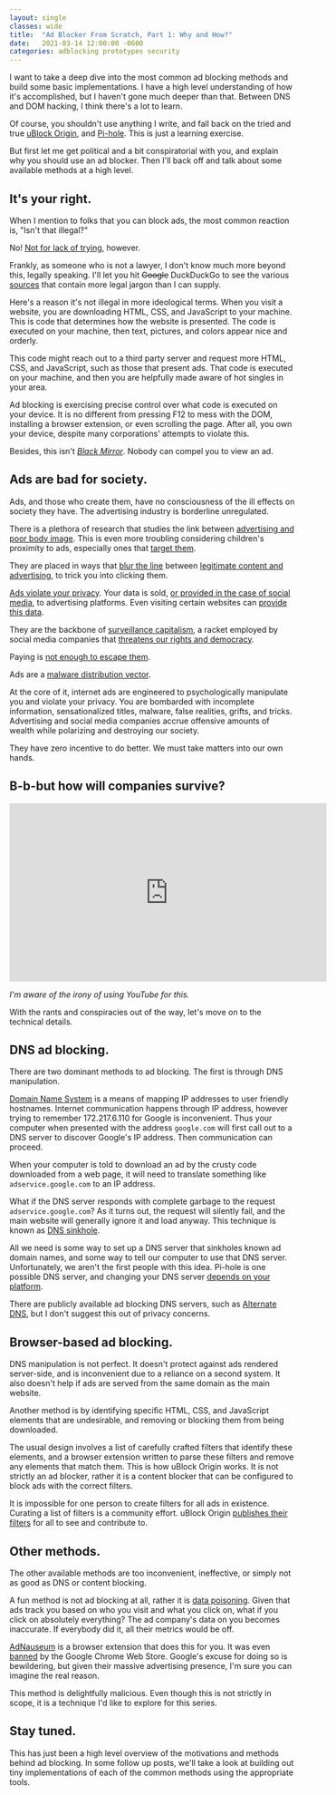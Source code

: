```yaml
---
layout: single
classes: wide
title:  "Ad Blocker From Scratch, Part 1: Why and How?"
date:   2021-03-14 12:00:00 -0600
categories: adblocking prototypes security
---
```


I want to take a deep dive into the most common ad blocking methods and build some basic implementations.
I have a high level understanding of how it's accomplished, but I haven't gone much deeper than that.
Between DNS and DOM hacking, I think there's a lot to learn.

Of course, you shouldn't use anything I write, and fall back on the tried and true [uBlock Origin](https://github.com/gorhill/uBlock), and [Pi-hole](https://pi-hole.net/).
This is just a learning exercise.

But first let me get political and a bit conspiratorial with you, and explain why you should use an ad blocker.
Then I'll back off and talk about some available methods at a high level.

## It's your right.

When I mention to folks that you can block ads, the most common reaction is, "Isn't that illegal?"

No! [Not for lack of trying](https://adblockplus.org/blog/five-and-oh-look-another-lawsuit-upholds-users-rights-online), however.

Frankly, as someone who is not a lawyer, I don't know much more beyond this, legally speaking.
I'll let you hit ~~Google~~ DuckDuckGo to see the various [sources](https://whatismyipaddress.com/ad-blocker-legal) that contain more legal jargon than I can supply.

Here's a reason it's not illegal in more ideological terms.
When you visit a website, you are downloading HTML, CSS, and JavaScript to your machine.
This is code that determines how the website is presented.
The code is executed on your machine, then text, pictures, and colors appear nice and orderly.

This code might reach out to a third party server and request more HTML, CSS, and JavaScript, such as those that present ads.
That code is executed on your machine, and then you are helpfully made aware of hot singles in your area.

Ad blocking is exercising precise control over what code is executed on your device.
It is no different from pressing F12 to mess with the DOM, installing a browser extension, or even scrolling the page.
After all, you own your device, despite many corporations' attempts to violate this.

Besides, this isn't [*Black Mirror*](https://en.wikipedia.org/wiki/Fifteen_Million_Merits).
Nobody can compel you to view an ad.

## Ads are bad for society.
Ads, and those who create them, have no consciousness of the ill effects on society they have.
The advertising industry is borderline unregulated.

There is a plethora of research that studies the link between [advertising and poor body image](https://byedl.tamu.edu/wp-content/uploads/sites/88/2020/10/ESP-464-Media-Effects-and-Body-Image-Perceptions-on-Youth.pdf).
This is even more troubling considering children's proximity to ads, especially ones that [target them](https://www.popsci.com/ads-kids-apps-games/).

They are placed in ways that [blur the line](https://techcrunch.com/2020/01/23/squint-and-youll-click-it/) between [legitimate content and advertising](https://paleofuture.com/blog/2013/8/7/the-history-of-ads-disguised-as-news), to trick you into clicking them.

[Ads violate your privacy](https://theory.stanford.edu/~korolova/Privacy_violations_using_microtargeted_ads.pdf).
Your data is sold, [or provided in the case of social media](https://www.cnbc.com/2018/03/19/how-facebook-ad-tracking-and-targeting-works.html), to advertising platforms.
Even visiting certain websites can [provide this data](https://medium.com/analytics-and-data/cookies-tracking-and-pixels-where-does-your-web-data-comes-from-ff5d9b8bc8f7).

They are the backbone of [surveillance capitalism](https://en.wikipedia.org/wiki/Surveillance_capitalism), a racket employed by social media companies that [threatens our rights and democracy](https://www.theguardian.com/books/2019/oct/04/shoshana-zuboff-surveillance-capitalism-assault-human-automomy-digital-privacy). 

Paying is [not enough to escape them](https://old.reddit.com/r/assholedesign/comments/j2xrts/apparently_spending_2500_on_a_samsung_tv_doesnt/).

Ads are a [malware distribution vector](https://www.extremetech.com/internet/220696-forbes-forces-readers-to-turn-off-ad-blockers-promptly-serves-malware).

At the core of it, internet ads are engineered to psychologically manipulate you and violate your privacy.
You are bombarded with incomplete information, sensationalized titles, malware, false realities, grifts, and tricks.
Advertising and social media companies accrue offensive amounts of wealth while polarizing and destroying our society.

They have zero incentive to do better. We must take matters into our own hands.

## B-b-but how will companies survive?
<iframe width="560" height="315" src="https://www.youtube.com/embed/rAlTOfl9F2w" frameborder="0" allow="accelerometer; autoplay; clipboard-write; encrypted-media; gyroscope; picture-in-picture" allowfullscreen></iframe>

*I'm aware of the irony of using YouTube for this.*

With the rants and conspiracies out of the way, let's move on to the technical details.

## DNS ad blocking.
There are two dominant methods to ad blocking.
The first is through DNS manipulation.

[Domain Name System](https://en.wikipedia.org/wiki/Domain_Name_System) is a means of mapping IP addresses to user friendly hostnames.
Internet communication happens through IP address, however trying to remember 172.217.6.110 for Google is inconvenient.
Thus your computer when presented with the address `google.com` will first call out to a DNS server to discover Google's IP address.
Then communication can proceed.

When your computer is told to download an ad by the crusty code downloaded from a web page, it will need to translate something like `adservice.google.com` to an IP address.

What if the DNS server responds with complete garbage to the request `adservice.google.com`?
As it turns out, the request will silently fail, and the main website will generally ignore it and load anyway.
This technique is known as [DNS sinkhole](https://en.wikipedia.org/wiki/DNS_sinkhole). 

All we need is some way to set up a DNS server that sinkholes known ad domain names, and some way to tell our computer to use that DNS server.
Unfortunately, we aren't the first people with this idea. 
Pi-hole is one possible DNS server, and changing your DNS server [depends on your platform](https://developers.google.com/speed/public-dns/docs/using).

There are publicly available ad blocking DNS servers, such as [Alternate DNS](https://alternate-dns.com/), but I don't suggest this out of privacy concerns.

## Browser-based ad blocking.
DNS manipulation is not perfect.
It doesn't protect against ads rendered server-side, and is inconvenient due to a reliance on a second system.
It also doesn't help if ads are served from the same domain as the main website.

Another method is by identifying specific HTML, CSS, and JavaScript elements that are undesirable, and removing or blocking them from being downloaded.

The usual design involves a list of carefully crafted filters that identify these elements, and a browser extension written to parse these filters and remove any elements that match them.
This is how uBlock Origin works.
It is not strictly an ad blocker, rather it is a content blocker that can be configured to block ads with the correct filters.

It is impossible for one person to create filters for all ads in existence.
Curating a list of filters is a community effort.
uBlock Origin [publishes their filters](https://github.com/uBlockOrigin/uAssets) for all to see and contribute to.

## Other methods.
The other available methods are too inconvenient, ineffective, or simply not as good as DNS or content blocking.

A fun method is not ad blocking at all, rather it is [data poisoning](https://www.technologyreview.com/2021/03/05/1020376/resist-big-tech-surveillance-data/).
Given that ads track you based on who you visit and what you click on, what if you click on absolutely everything?
The ad company's data on you becomes inaccurate.
If everybody did it, all their metrics would be off.

[AdNauseum](https://adnauseam.io/) is a browser extension that does this for you.
It was even [banned](https://www.fastcompany.com/3068920/google-adnauseam-ad-blocking-war) by the Google Chrome Web Store.
Google's excuse for doing so is bewildering, but given their massive advertising presence, I'm sure you can imagine the real reason.

This method is delightfully malicious.
Even though this is not strictly in scope, it is a technique I'd like to explore for this series.

## Stay tuned.
This has just been a high level overview of the motivations and methods behind ad blocking.
In some follow up posts, we'll take a look at building out tiny implementations of each of the common methods using the appropriate tools.
